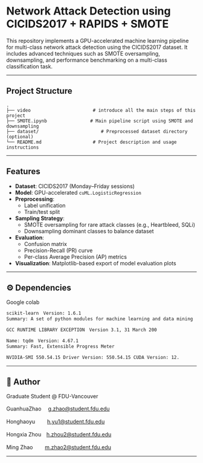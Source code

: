 # Network Attack Detection using CICIDS2017 + RAPIDS + SMOTE

This repository implements a GPU-accelerated machine learning pipeline for multi-class network attack detection using the CICIDS2017 dataset. It includes advanced techniques such as SMOTE oversampling, downsampling, and performance benchmarking on a multi-class classification task.

---

## Project Structure

```
.
├── video                       # introduce all the main steps of this project
├── SMOTE.ipynb                # Main pipeline script using SMOTE and downsampling
├── dataset/                       # Preprocessed dataset directory (optional)
└── README.md                   # Project description and usage instructions
```

---

##  Features

- **Dataset**: CICIDS2017 (Monday–Friday sessions)
- **Model**: GPU-accelerated `cuML.LogisticRegression`
- **Preprocessing**:
  - Label unification
  - Train/test split
- **Sampling Strategy**:
  - SMOTE oversampling for rare attack classes (e.g., Heartbleed, SQLi)
  - Downsampling dominant classes to balance dataset
- **Evaluation**:
  - Confusion matrix
  - Precision-Recall (PR) curve
  - Per-class Average Precision (AP) metrics
- **Visualization**: Matplotlib-based export of model evaluation plots

---

## ⚙️ Dependencies

Google colab

```bash
scikit-learn　Version: 1.6.1
Summary: A set of python modules for machine learning and data mining

GCC RUNTIME LIBRARY EXCEPTION　Version 3.1, 31 March 200

Name: tqdm　Version: 4.67.1
Summary: Fast, Extensible Progress Meter

NVIDIA-SMI 550.54.15 Driver Version: 550.54.15 CUDA Version: 12.
```


---

## 👤 Author

Graduate Student @ FDU-Vancouver

GuanhuaZhao　 g.zhao@student.fdu.edu

Honghaoyu 　　h.yu1@student.fdu.edu 

Hongxia Zhou　h.zhou2@student.fdu.edu  

Ming Zhao 　　m.zhao2@student.fdu.edu

---